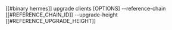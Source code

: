 [[#binary hermes]] upgrade clients [OPTIONS] --reference-chain [[#REFERENCE_CHAIN_ID]] --upgrade-height [[#REFERENCE_UPGRADE_HEIGHT]]
